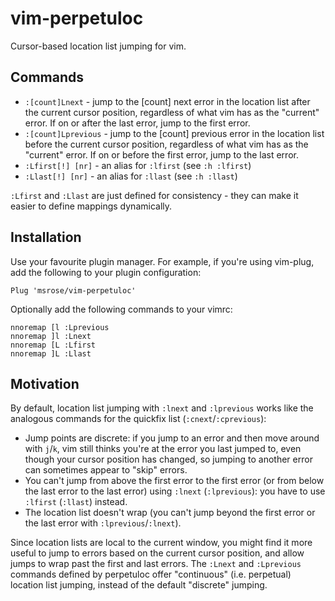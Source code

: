 # vim-perpetuloc

Cursor-based location list jumping for vim.

## Commands

- `:[count]Lnext` - jump to the [count] next error in the location list after the current cursor position, regardless of what vim has as the "current" error. If on or after the last error, jump to the first error.
- `:[count]Lprevious` - jump to the [count] previous error in the location list before the current cursor position, regardless of what vim has as the "current" error. If on or before the first error, jump to the last error.
- `:Lfirst[!] [nr]` - an alias for `:lfirst` (see `:h :lfirst`)
- `:Llast[!] [nr]` - an alias for `:llast` (see `:h :llast`)

`:Lfirst` and `:Llast` are just defined for consistency - they can make it easier to define mappings dynamically.

## Installation

Use your favourite plugin manager. For example, if you're using vim-plug, add the following to your plugin configuration:

```
Plug 'msrose/vim-perpetuloc'
```

Optionally add the following commands to your vimrc:

```
nnoremap [l :Lprevious
nnoremap ]l :Lnext
nnoremap [L :Lfirst
nnoremap ]L :Llast
```

## Motivation

By default, location list jumping with `:lnext` and `:lprevious` works like the analogous commands for the quickfix list (`:cnext`/`:cprevious`):

- Jump points are discrete: if you jump to an error and then move around with `j`/`k`, vim still thinks you're at the error you last jumped to, even though your cursor position has changed, so jumping to another error can sometimes appear to "skip" errors.
- You can't jump from above the first error to the first error (or from below the last error to the last error) using `:lnext` (`:lprevious`): you have to use `:lfirst` (`:llast`) instead.
- The location list doesn't wrap (you can't jump beyond the first error or the last error with `:lprevious`/`:lnext`).

Since location lists are local to the current window, you might find it more useful to jump to errors based on the current cursor position, and allow jumps to wrap past the first and last errors.
The `:Lnext` and `:Lprevious` commands defined by perpetuloc offer "continuous" (i.e. perpetual) location list jumping, instead of the default "discrete" jumping.
